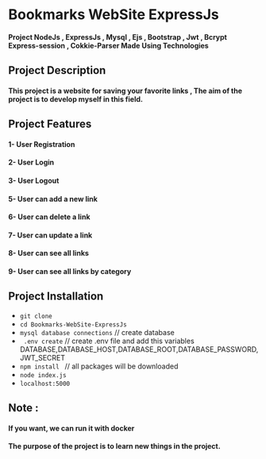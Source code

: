 # Bookmarks WebSite ExpressJs

#### Project  NodeJs , ExpressJs , Mysql , Ejs , Bootstrap , Jwt , Bcrypt  Express-session , Cokkie-Parser  Made Using Technologies

## Project Description

#### This project is a website for saving your favorite links , The aim of the project is to develop myself in this field.

## Project Features

#### 1- User Registration
#### 2- User Login
#### 3- User Logout
#### 5- User can add a new link
#### 6- User can delete a link
#### 7- User can update a link
#### 8- User can see all links
#### 9- User can see all links by category

## Project Installation
- `git clone`
- `cd Bookmarks-WebSite-ExpressJs`
- `mysql database connections` // create database
- ` .env create` // create .env file and add this variables <br>
 DATABASE,DATABASE_HOST,DATABASE_ROOT,DATABASE_PASSWORD,JWT_SECRET
- `npm install ` // all packages will be downloaded
- `node index.js`
- `localhost:5000`


## Note : 
#### If you want, we can run it with docker
#### The purpose of the project is to learn new things in the project.




